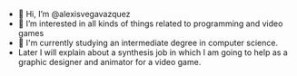 - 👋 Hi, I’m @alexisvegavazquez
- 👀 I’m interested in all kinds of things related to programming and video games
- 🌱 I'm currently studying an intermediate degree in computer science.
- Later I will explain about a synthesis job in which I am going to help as a graphic designer and animator for a video game.

<!---
alexisvegavazquez/alexisvegavazquez is a ✨ special ✨ repository because its `README.md` (this file) appears on your GitHub profile.
You can click the Preview link to take a look at your changes.
--->
